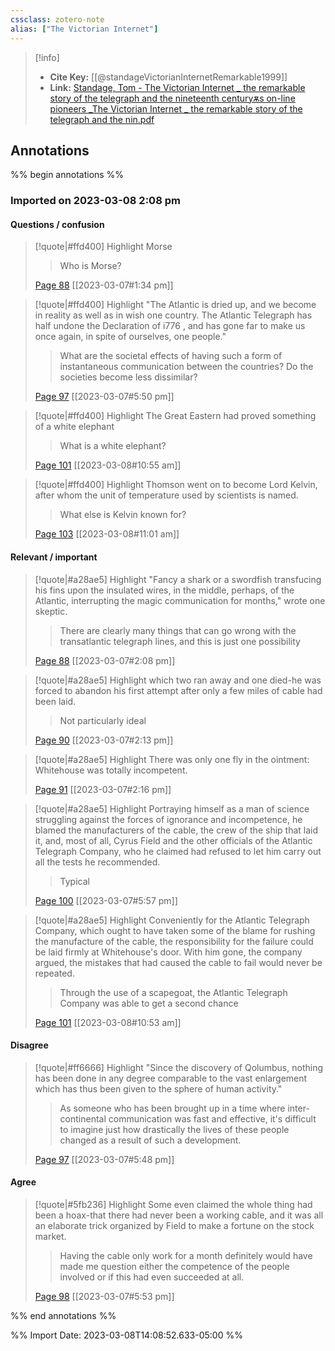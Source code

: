 ```yaml
---
cssclass: zotero-note
alias: ["The Victorian Internet"]
---
```


> [!info]
> - **Cite Key:** [[@standageVictorianInternetRemarkable1999]]
> - **Link:** [Standage, Tom - The Victorian Internet _ the remarkable story of the telegraph and the nineteenth centuryѫs on-line pioneers _The Victorian Internet _ the remarkable story of the telegraph and the nin.pdf](file://C:\Users\willc\Zotero\storage\E4VVX87L\Standage,%20Tom%20-%20The%20Victorian%20Internet%20_%20the%20remarkable%20story%20of%20the%20telegraph%20and%20the%20nineteenth%20centuryѫs%20on-line%20pioneers%20_The%20Victorian%20Internet%20_%20the%20remarkable%20story%20of%20the%20telegraph%20and%20the%20nin.pdf)

## Annotations
%% begin annotations %%
### Imported on 2023-03-08 2:08 pm

#### Questions / confusion

> [!quote|#ffd400] Highlight
> Morse
>
>> Who is Morse?
>
> [Page 88](zotero://open-pdf/library/items/E4VVX87L?page=88) [[2023-03-07#1:34 pm]]

> [!quote|#ffd400] Highlight
> "The Atlantic is dried up, and we become in reality as well as in wish one country. The Atlantic Telegraph has half undone the Declaration of i776 , and has gone far to make us once again, in spite of ourselves, one people."
>
>> What are the societal effects of having such a form of instantaneous communication between the countries? Do the societies become less dissimilar?
>
> [Page 97](zotero://open-pdf/library/items/E4VVX87L?page=97) [[2023-03-07#5:50 pm]]

> [!quote|#ffd400] Highlight
> The Great Eastern had proved something of a white elephant
>
>> What is a white elephant?
>
> [Page 101](zotero://open-pdf/library/items/E4VVX87L?page=101) [[2023-03-08#10:55 am]]

> [!quote|#ffd400] Highlight
> Thomson went on to become Lord Kelvin, after whom the unit of temperature used by scientists is named.
>
>> What else is Kelvin known for?
>
> [Page 103](zotero://open-pdf/library/items/E4VVX87L?page=103) [[2023-03-08#11:01 am]]

#### Relevant / important

> [!quote|#a28ae5] Highlight
> "Fancy a shark or a swordfish transfucing his fins upon the insulated wires, in the middle, perhaps, of the Atlantic, interrupting the magic communication for months," wrote one skeptic.
>
>> There are clearly many things that can go wrong with the transatlantic telegraph lines, and this is just one possibility
>
> [Page 88](zotero://open-pdf/library/items/E4VVX87L?page=88) [[2023-03-07#2:08 pm]]

> [!quote|#a28ae5] Highlight
> which two ran away and one died-he was forced to abandon his first attempt after only a few miles of cable had been laid.
>
>> Not particularly ideal
>
> [Page 90](zotero://open-pdf/library/items/E4VVX87L?page=90) [[2023-03-07#2:13 pm]]

> [!quote|#a28ae5] Highlight
> There was only one fly in the ointment: Whitehouse was totally incompetent.
>
> [Page 91](zotero://open-pdf/library/items/E4VVX87L?page=91) [[2023-03-07#2:16 pm]]

> [!quote|#a28ae5] Highlight
> Portraying himself as a man of science struggling against the forces of ignorance and incompetence, he blamed the manufacturers of the cable, the crew of the ship that laid it, and, most of all, Cyrus Field and the other officials of the Atlantic Telegraph Company, who he claimed had refused to let him carry out all the tests he recommended.
>
>> Typical
>
> [Page 100](zotero://open-pdf/library/items/E4VVX87L?page=100) [[2023-03-07#5:57 pm]]

> [!quote|#a28ae5] Highlight
> Conveniently for the Atlantic Telegraph Company, which ought to have taken some of the blame for rushing the manufacture of the cable, the responsibility for the failure could be laid firmly at Whitehouse's door. With him gone, the company argued, the mistakes that had caused the cable to fail would never be repeated.
>
>> Through the use of a scapegoat, the Atlantic Telegraph Company was able to get a second chance
>
> [Page 101](zotero://open-pdf/library/items/E4VVX87L?page=101) [[2023-03-08#10:53 am]]

#### Disagree

> [!quote|#ff6666] Highlight
> "Since the discovery of Qolumbus, nothing has been done in any degree comparable to the vast enlargement which has thus been given to the sphere of human activity."
>
>> As someone who has been brought up in a time where inter-continental communication was fast and effective, it's difficult to imagine just how drastically the lives of these people changed as a result of such a development.
>
> [Page 97](zotero://open-pdf/library/items/E4VVX87L?page=97) [[2023-03-07#5:48 pm]]

#### Agree

> [!quote|#5fb236] Highlight
> Some even claimed the whole thing had been a hoax-that there had never been a working cable, and it was all an elaborate trick organized by Field to make a fortune on the stock market.
>
>> Having the cable only work for a month definitely would have made me question either the competence of the people involved or if this had even succeeded at all.
>
> [Page 98](zotero://open-pdf/library/items/E4VVX87L?page=98) [[2023-03-07#5:53 pm]]


%% end annotations %%

%% Import Date: 2023-03-08T14:08:52.633-05:00 %%
